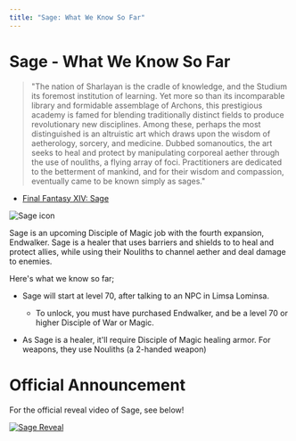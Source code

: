 ```yaml
---
title: "Sage: What We Know So Far"
---
```

# Sage - What We Know So Far

> "The nation of Sharlayan is the cradle of knowledge, and the Studium its foremost institution of learning. Yet more so than its incomparable library and formidable assemblage of Archons, this prestigious academy is famed for blending traditionally distinct fields to produce revolutionary new disciplines. Among these, perhaps the most distinguished is an altruistic art which draws upon the wisdom of aetherology, sorcery, and medicine. Dubbed somanoutics, the art seeks to heal and protect by manipulating corporeal aether through the use of nouliths, a flying array of foci. Practitioners are dedicated to the betterment of mankind, and for their wisdom and compassion, eventually came to be known simply as sages."

* [Final Fantasy XIV: Sage](https://eu.finalfantasyxiv.com/endwalker/patch_6_0/job_sage)

![Sage icon](https://img.finalfantasyxiv.com/t/908c9d4cd156af1fcb490dda7166918b26a1cfa1_0.png?1627637157)

Sage is an upcoming Disciple of Magic job with the fourth expansion, Endwalker. Sage is a healer that uses barriers and shields to to heal and protect allies, while using their Nouliths to channel aether and deal damage to enemies. 

Here's what we know so far;

* Sage will start at level 70, after talking to an NPC in Limsa Lominsa. 

  * To unlock, you must have purchased Endwalker, and be a level 70 or higher Disciple of War or Magic. 
* As Sage is a healer, it'll require Disciple of Magic healing armor. 
  For weapons, they use Nouliths (a 2-handed weapon)

# Official Announcement

For the official reveal video of Sage, see below!

[![Sage Reveal](https://img.youtube.com/vi/ASTGVJLBX14/0.jpg)](https://www.youtube.com/watch?v=ASTGVJLBX14&ab_channel=FINALFANTASYXIV)